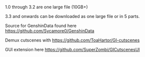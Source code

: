1.0 through 3.2 are one large file (10GB+)


3.3 and onwards can be downloaded as one large file or in 5 parts.


Source for GenshinData found here https://github.com/Sycamore0/GenshinData


Demux cutscenes with https://github.com/ToaHartor/GI-cutscenes

GUI extension here https://github.com/SuperZombi/GICutscenesUI
